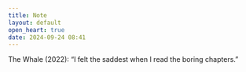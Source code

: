 ```yaml
---
title: Note
layout: default
open_heart: true
date: 2024-09-24 08:41
---
```


The Whale (2022): “I felt the saddest when I read the boring chapters.”
